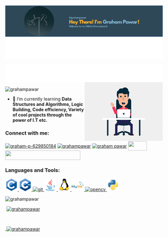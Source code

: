 ![MasterHead](https://github.com/grahampawar/grahampawar/blob/main/Git_Banner2.png)

<img align="center" src="https://github.com/grahampawar/grahampawar/blob/main/download.svg">

<img align="right" alt="Coding" width="250" src="https://github.com/grahampawar/grahampawar/blob/main/Banner.gif">
<p align="left"> <img src="https://komarev.com/ghpvc/?username=grahampawar&label=Profile%20views&color=0e75b6&style=flat" alt="grahampawar" /> </p>

- 🌱 I’m currently learning **Data Structures and Algorithms, Logic Building, Code efficiency, Variety of cool projects through the power of I.T etc.**

<h3 align="left">Connect with me:</h3>
<p align="left">
<a href="https://linkedin.com/in/grahampawar" target="blank"><img align="center" src="https://raw.githubusercontent.com/rahuldkjain/github-profile-readme-generator/master/src/images/icons/Social/linked-in-alt.svg" alt="graham-p-629850184" height="30" width="40" /></a>
<a href="https://instagram.com/grahampawar" target="blank"><img align="center" src="https://raw.githubusercontent.com/rahuldkjain/github-profile-readme-generator/master/src/images/icons/Social/instagram.svg" alt="grahampawar" height="30" width="40" /></a>
<a href="https://www.youtube.com/channel/UCtAw620Y5wBpTwJPSkRiYKg" target="blank"><img align="center" src="https://raw.githubusercontent.com/rahuldkjain/github-profile-readme-generator/master/src/images/icons/Social/youtube.svg" alt="graham pawar" height="30" width="40" /></a>
<a href="https://www.codecademy.com/profiles/grahampawar" target="_blank"><img  align="center" src="https://getlogovector.com/wp-content/uploads/2020/11/codecademy-logo-vector.png" height="30" width="60" /></a>
<a href="https://www.codewars.com/users/grahampawar" target="_blank"><img align="center" src="https://www.codewars.com/users/grahampawar/badges/small" height="30" width="240" /></a>
</p>

<h3 align="left">Languages and Tools:</h3>
<p align="left"> <a href="https://www.cprogramming.com/" target="_blank" rel="noreferrer"> <img src="https://raw.githubusercontent.com/devicons/devicon/master/icons/c/c-original.svg" alt="c" width="40" height="40"/> </a> <a href="https://www.w3schools.com/cpp/" target="_blank" rel="noreferrer"> <img src="https://raw.githubusercontent.com/devicons/devicon/master/icons/cplusplus/cplusplus-original.svg" alt="cplusplus" width="40" height="40"/> </a> <a href="https://git-scm.com/" target="_blank" rel="noreferrer"> <img src="https://www.vectorlogo.zone/logos/git-scm/git-scm-icon.svg" alt="git" width="40" height="40"/> </a> <a href="https://www.java.com" target="_blank" rel="noreferrer"> <img src="https://raw.githubusercontent.com/devicons/devicon/master/icons/java/java-original.svg" alt="java" width="40" height="40"/> </a> <a href="https://www.linux.org/" target="_blank" rel="noreferrer"> <img src="https://raw.githubusercontent.com/devicons/devicon/master/icons/linux/linux-original.svg" alt="linux" width="40" height="40"/> </a> <a href="https://www.mysql.com/" target="_blank" rel="noreferrer"> <img src="https://raw.githubusercontent.com/devicons/devicon/master/icons/mysql/mysql-original-wordmark.svg" alt="mysql" width="40" height="40"/> </a> <a href="https://opencv.org/" target="_blank" rel="noreferrer"> <img src="https://www.vectorlogo.zone/logos/opencv/opencv-icon.svg" alt="opencv" width="40" height="40"/> </a> <a href="https://www.python.org" target="_blank" rel="noreferrer"> <img src="https://raw.githubusercontent.com/devicons/devicon/master/icons/python/python-original.svg" alt="python" width="40" height="40"/> </a> </p>

<p><a href="#" target="_blank"><img align="left" src="https://github-readme-stats.vercel.app/api/top-langs?username=grahampawar&show_icons=true&locale=en&layout=compact" alt="grahampawar" /></a></p><br>

<p>&nbsp;<a href="#" target="_blank"><img align="center" src="https://github-readme-stats.vercel.app/api?username=grahampawar&show_icons=true&locale=en"  alt="grahampawar" /></p><br>

<p>&nbsp;<a href="#" target="_blank"><img align="center" src="https://github-readme-streak-stats.herokuapp.com/?user=grahampawar&" alt="grahampawar" /></a></p>
